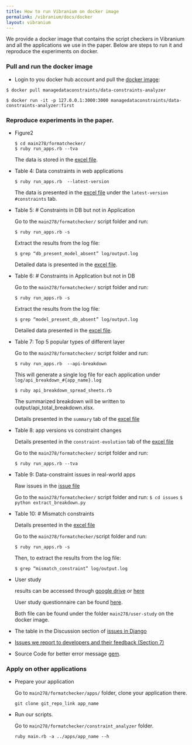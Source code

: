 ```yaml
---
title: How to run Vibranium on docker image 
permalink: /vibranium/docs/docker
layout: vibranium 
---
```


<div class="container" markdown="1">
<div class="row" markdown="1">
<div class="col-md-12" markdown="1">

We provide a docker image that contains the script checkers in Vibranium and all the applications we use in the paper.
Below are steps to run it and reproduce the experiments on docker.

### Pull and run the docker image 
* Login to you docker hub account and pull the [docker image](https://hub.docker.com/repository/docker/managedataconstraints/data-constraints-analyzer):
```
$ docker pull managedataconstraints/data-constraints-analyzer
```
```
$ docker run -it -p 127.0.0.1:3000:3000 managedataconstraints/data-constraints-analyzer:first
```


### Reproduce experiments in the paper.

* Figure2 
  ```
  $ cd main278/formatchecker/ 
  $ ruby run_apps.rb --tva
  ```
  The data is stored in the [excel file](http://bit.ly/app-versions-vs-constraint-changes).

* Table 4: Data constraints in web applications
  ```
  $ ruby run_apps.rb  --latest-version
  ```
  The data is presented in the [excel file](http://bit.ly/data-constraints-in-web-applications) under the `latest-version #constraints` tab. 

* Table 5: # Constraints in DB but not in Application

  Go to the `main278/formatchecker/`  script folder and run:
  ```
  $ ruby run_apps.rb -s 
  ```
  Extract the results from the log file:
  ```
  $ grep “db_present_model_absent” log/output.log
  ```
  Detailed data is presented in the [excel file](http://bit.ly/constraints-mismatch). 
  
* Table 6: # Constraints in Application but not in DB 

  Go to the `main278/formatchecker/`  script folder and run:
  ```
  $ ruby run_apps.rb -s 
  ```
  Extract the results from the log file:
  ```
  $ grep “model_present_db_absent” log/output.log
  ```
  Detailed data presented in the [excel file](http://bit.ly/constraints-mismatch).

* Table 7:  Top 5 popular types of different layer

  Go to the `main278/formatchecker/` script folder and run:
  ``` 
  $ ruby run_apps.rb  --api-breakdown
  ```
  This will generate a single log file for each application under ```log/api_breakdown_#{app_name}.log```
  ```
  $ ruby api_breakdown_spread_sheets.rb 
  ```
  The summarized breakdown will be written to output/api_total_breakdown.xlsx. 

  Details presented in the `summary` tab of  the [excel file](http://bit.ly/top-5-popular-types-of-different-layers)

* Table 8: app versions vs constraint changes

  Details presented in the `constraint-evolution` tab of the [excel file](http://bit.ly/app-versions-vs-constraint-changes) 

  Go to the `main278/formatchecker/` script folder and run:
  ```
  $ ruby run_apps.rb --tva 
  ```
* Table 9:  Data-constraint issues in real-world apps

  Raw issues in the [issue file](http://bit.ly/data-constraints-issues-in-Rails) 

  Go to the `main278/formatchecker/`  script folder and run:
  ```$ cd issues```
  ```$ python extract_breakdown.py```
  
* Table 10: # Mismatch constraints 

  Details presented in the [excel file](https://bit.ly/32s0gMs)

  Go to the `main278/formatchecker/`script folder and run:
  ```
  $ ruby run_apps.rb -s 
  ```
  Then, to extract the results from the log file:
  ```
  $ grep “mismatch_constraint” log/output.log
  ```
* User study 
  
  results can be accessed through [google drive](http://bit.ly/error-message-user-study) or [here](./user-study.html)

  User study questionnaire can be found [here](http://bit.ly/user-questionnaire).
  
  Both file can be found under the folder `main278/user-study` on the docker image.

* The table in the Discussion section of [issues in Django](http://bit.ly/data-constraints-issues-in-Django) 

* [Issues we report to developers and their feedback (Section 7)](https://docs.google.com/spreadsheets/d/1d9wh0BxLLgQaSKSxFTA3ou5RH7P5D8LKaHQ1paU45u8/edit?usp=sharing)

* Source Code for better error message [gem](https://github.com/manangeconstraints/better_error_msg_gem).


### Apply on other applications

* Prepare your application

  Go to `main278/formatchecker/apps/` folder, clone your application there. 
  
  ```git clone git_repo_link app_name```
  
* Run our scripts.

  Go to `main278/formatchecker/constraint_analyzer` folder. 
  
  ```ruby main.rb -a ../apps/app_name --h```

</div>
</div>
</div>
